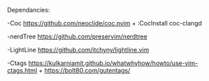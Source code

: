 Dependancies: 

-Coc
https://github.com/neoclide/coc.nvim
    + :CocInstall coc-clangd

-nerdTree
https://github.com/preservim/nerdtree

-LightLine
https://github.com/itchyny/lightline.vim

-Ctags 
https://kulkarniamit.github.io/whatwhyhow/howto/use-vim-ctags.html
+
https://bolt80.com/gutentags/
